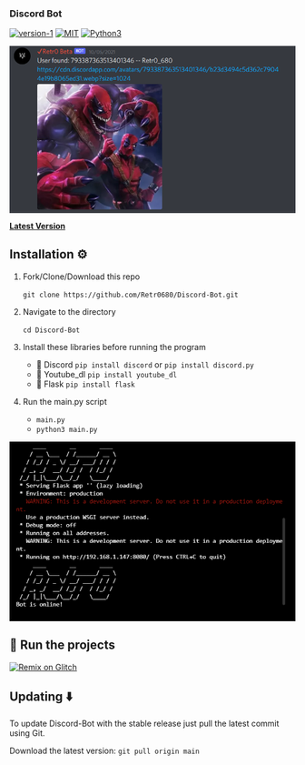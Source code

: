 ### Discord Bot

[![version-1](https://img.shields.io/badge/Version-1-green)](https://github.com/Retr0680/Discord-Bot/)
[![MIT](https://img.shields.io/badge/license-MIT-blue)](https://img.shields.io/badge/license-MIT-blue)
[![Python3](https://img.shields.io/badge/language-Python3-red)](https://img.shields.io/badge/language-Python3-red)

<p align="center">
<img align="center" src=".img/bot.png" width="900">
</p>

[**Latest Version**](https://github.com/Retr0680/Discord-Bot/)

## Installation ⚙️

1. Fork/Clone/Download this repo

    `git clone https://github.com/Retr0680/Discord-Bot.git`

2. Navigate to the directory

    `cd Discord-Bot`

3. Install these libraries before running the program
    - 📌 Discord `pip install discord` or `pip install discord.py`
    - 📌 Youtube_dl `pip install youtube_dl`
    - 📌 Flask `pip install flask`

4. Run the main.py script

    * `main.py`
    * `python3 main.py`

<p align="center">
<img align="center" src=".img/main.png" width="900">
</p>

## 💨 Run the projects

[![Remix on Glitch](https://cdn.glitch.com/2703baf2-b643-4da7-ab91-7ee2a2d00b5b%2Fremix-button.svg)](https://glitch.com/edit/#!/import/github/Retr0680/Discord-Bot)

## Updating ⬇️

To update Discord-Bot with the stable release just pull the latest commit using Git.

Download the latest version: `git pull origin main`